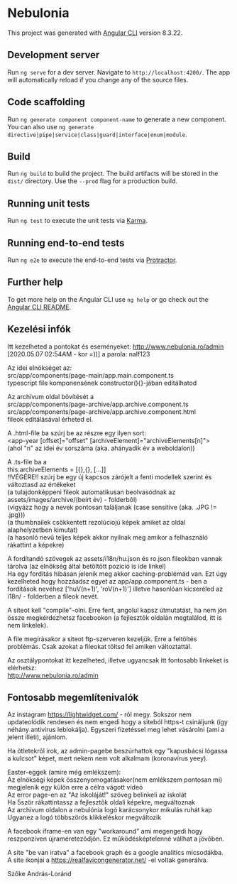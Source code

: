 # Nebulonia

This project was generated with [Angular CLI](https://github.com/angular/angular-cli) version 8.3.22.

## Development server

Run `ng serve` for a dev server. Navigate to `http://localhost:4200/`. The app will automatically reload if you change any of the source files.

## Code scaffolding

Run `ng generate component component-name` to generate a new component. You can also use `ng generate directive|pipe|service|class|guard|interface|enum|module`.

## Build

Run `ng build` to build the project. The build artifacts will be stored in the `dist/` directory. Use the `--prod` flag for a production build.

## Running unit tests

Run `ng test` to execute the unit tests via [Karma](https://karma-runner.github.io).

## Running end-to-end tests

Run `ng e2e` to execute the end-to-end tests via [Protractor](http://www.protractortest.org/).

## Further help

To get more help on the Angular CLI use `ng help` or go check out the [Angular CLI README](https://github.com/angular/angular-cli/blob/master/README.md).

## Kezelési infók
Itt kezelheted a pontokat és eseményeket:
  http://www.nebulonia.ro/admin  
[2020.05.07 02:54AM - kor =))] a parola: nalf123  
  
Az idei elnökséget az:  
src/app/components/page-main/app.main.component.ts  
typescript file komponensének constructor(){}-jában editálhatod  
  
Az archívum oldal bõvítését a    
src/app/components/page-archive/app.archive.component.ts  
src/app/components/page-archive/app.archive.component.html  
fileok editálásával érheted el.  

 A .html-file ba szúrj be az <!--ADD NEW YEARBLOCKS HERE --> részre egy ilyen sort:    
 <app-year [offset]="offset" [archiveElement]="archiveElements[n]"></app-year>  
  (ahol "n" az idei év sorszáma (aka. ahányadik év a weboldalon))  

  A .ts-file ba a  
  this.archiveElements = [{},{}, [...]]  
  !!VÉGÉRE!! szúrj be egy új kapcsos zárójelt a fenti modellek szerint és változtasd az értékeket  
  (a tulajdonképpeni fileok automatikusan beolvasódnak az assets/images/archive/(beírt év) - folderbõl)    
  (vigyázz hogy a nevek pontosan találjanak (case sensitive (aka. .JPG != .jpg)))  
  (a thumbnailek csökkentett rezolúciojú képek amiket az oldal alaphelyzetben kimutat)  
  (a hasonló nevû teljes képek akkor nyilnak meg amikor a felhasználó rákattint a képekre)  

A fordítandó szövegek az assets/i18n/hu.json és ro.json fileokban vannak tárolva (az elnökség által betöltött pozició is ide linkel)  
Ha egy fordítás hibásan jelenik meg akkor caching-problémád van. Ezt úgy kezelheted hogy hozzáadsz egyet az app/app.component.ts - ben a fordítások nevéhez ['huV(n+1)', 'roV(n+1)'] illetve hasonlóan kicseréled az i18n/ - folderben a fileok nevét.  

A siteot kell "compile"-olni. Erre fent, angolul kapsz útmutatást, ha nem jön össze megkérdezhetsz facebookon (a fejlesztõk oldalán megtalálod, itt is nem linkelek).  

A file megírásakor a siteot ftp-szerveren kezeljük. Erre a feltöltés problémás. Csak azokat a fileokat töltsd fel amiken változtattál.  

Az osztálypontokat itt kezelheted, illetve ugyancsak itt fontosabb linkeket is elérhetsz:  
http://www.nebulonia.ro/admin

## Fontosabb megemlítenivalók

Az instagram https://lightwidget.com/ - rõl megy. Sokszor nem updateolódik rendesen és nem engedi hogy a siteból https-t csináljunk (így néhány antivirus leblokálja). Egyszeri fizetéssel meg lehet vásárolni (ami a jelent illeti), ajánlom.

Ha ötletekrõl írok, az admin-pagebe beszúrhattok egy "kapusbácsi lógassa a kulcsot" képet, mert nekem nem volt alkalmam (koronavírus yeey).

Easter-eggek (amire még emlékszem):  
  Az elnökségi képek összenyomogatásakor(nem emlékszem pontosan mi) megjelenik egy külön erre a célra vágott videó  
  Az error page-en az "Az iskoláját!" szöveg belinkeli az iskolát  
  Ha 5ször rákattintassz a fejlesztõk oldali képekre, megváltoznak  
  Az archívum oldalon a nebulónia logó karácsonykor mikulás ruhát kap  
  Ugyanez a logó többszörös klikkeléskor megváltozik  

A facebook iframe-en van egy "workaround" ami megengedi hogy reszponzíven újraméretezõdjön. Ez mûködésképtelenné vállhat a jövõben.

A site "be van iratva" a facebook graph és a google analitics micsodákba.  
A site ikonjai a https://realfavicongenerator.net/ -el voltak generálva.

Szôke András-Loránd
